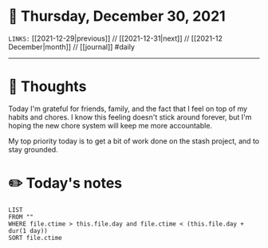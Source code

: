 # 📅 Thursday, December 30, 2021
`LINKS:` [[2021-12-29|previous]] // [[2021-12-31|next]] // [[2021-12 December|month]] // [[journal]] 
#daily

---
# 💭 Thoughts
Today I'm grateful for friends, family, and the fact that I feel on top of my habits and chores. I know this feeling doesn't stick around forever, but I'm hoping the new chore system will keep me more accountable. 

My top priority today is to get a bit of work done on the stash project, and to stay grounded. 

# ✏️ Today's notes
```dataview
LIST 
FROM ""
WHERE file.ctime > this.file.day and file.ctime < (this.file.day + dur(1 day))
SORT file.ctime
```
